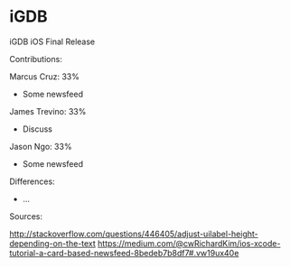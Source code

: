 # iGDB
iGDB iOS Final Release

Contributions:

Marcus Cruz: 33%
- Some newsfeed

James Trevino: 33%
- Discuss

Jason Ngo: 33%
- Some newsfeed

Differences:
- ...



Sources:

http://stackoverflow.com/questions/446405/adjust-uilabel-height-depending-on-the-text
https://medium.com/@cwRichardKim/ios-xcode-tutorial-a-card-based-newsfeed-8bedeb7b8df7#.vw19ux40e